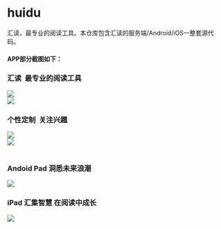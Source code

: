 # huidu

汇读，最专业的阅读工具。本仓库包含汇读的服务端/Android/iOS一整套源代码。

#### APP部分截图如下：
<div class="active item">
<div class="jumbotron">
<h3>汇读 &nbsp;最专业的阅读工具</h3>
<div class="image-container">
<div class="android-div">         
<img  class="screen-android" src="https://raw.githubusercontent.com/gubaojian/huidu/master/qiniu/asset/image/huidu/image/main.png"/>
</div>
<div  class="iphone-div">  
<img class="screen-iphone"  src="https://raw.githubusercontent.com/gubaojian/huidu/master/qiniu/asset/image/huidu/image/search.png"/>   
</div>
</div>
</div>
</div>
<div class="item">
<div class="jumbotron">
<h3>个性定制 &nbsp;关注兴趣</h3>
<div class="image-container">
<div class="android-div">         
<img class="screen-android" src="https://raw.githubusercontent.com/gubaojian/huidu/master/qiniu/asset/image/huidu/image/favorite-tag.png"/>
</div>
<div  class="iphone-div"> 
<img class="screen-iphone" src="https://raw.githubusercontent.com/gubaojian/huidu/master/qiniu/asset/image/huidu/image/favorite-article.png"/>
</div>
</div>
<br/>
</div>
</div>
<div class="item">
<div class="jumbotron">
<h3>Andoid Pad 洞悉未来浪潮</h3>
<div  class="android-pad-div"> 
<img class="screen-android-pad" src="https://raw.githubusercontent.com/gubaojian/huidu/master/qiniu/asset/image/huidu/image/wulanwang.png"/>
</div>
</div>
</div>
<div class="item">
<div class="jumbotron">
<h3>iPad 汇集智慧 在阅读中成长</h3>
<div  class="ipad-div"> 
<img class="screen-ipad"  src="https://raw.githubusercontent.com/gubaojian/huidu/master/qiniu/asset/image/huidu/image/java7.png"/>
</div>
</div>
</div>
</div>
